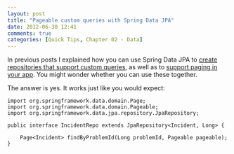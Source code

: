 ```yaml
---
layout: post
title: "Pageable custom queries with Spring Data JPA"
date: 2012-06-30 12:41
comments: true
categories: [Quick Tips, Chapter 02 - Data]
---
```


In previous posts I explained how you can use Spring Data JPA to [create repositories that support custom queries](http://springinpractice.com/2012/04/24/autogenerate-daos-and-queries-using-spring-data-jpa/), as well as to [support paging in your app](http://springinpractice.com/2012/05/11/pagination-and-sorting-with-spring-data-jpa/). You might wonder whether you can use these together.

The answer is yes. It works just like you would expect:

    import org.springframework.data.domain.Page;
    import org.springframework.data.domain.Pageable;
    import org.springframework.data.jpa.repository.JpaRepository;
    
    public interface IncidentRepo extends JpaRepository<Incident, Long> {
    
        Page<Incident> findByProblemId(Long problemId, Pageable pageable);
    }
